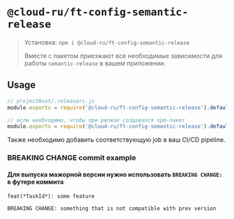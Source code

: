 # `@cloud-ru/ft-config-semantic-release`

> Установка: `npm i @cloud-ru/ft-config-semantic-release`
>
> Вместе с пакетом приезжают все необходимые зависимости для работы `semantic-release` в вашем приложении.

## Usage

```js
// projectRoot/.releaserc.js
module.exports = require('@cloud-ru/ft-config-semantic-release').defaultReleaseConfig();

// если необходимо, чтобы при релизе создавался npm-пакет
module.exports = require('@cloud-ru/ft-config-semantic-release').defaultReleaseConfig({ shouldPublishPackage: true });
```
Также необходимо добавить соответствующую job в ваш CI/CD pipeline.

### BREAKING CHANGE commit example
#### Для выпуска мажорной версии нужно использовать `BREAKING CHANGE:` в футере коммита
```
feat(*TaskId*): some feature

BREAKING CHANGE: something that is not compatible with prev version
```
